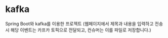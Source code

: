 # kafka
Spring Boot와 kafka를 이용한 프로젝트
(웹페이지에서 제목과 내용을 입력하고 전송 시 해당 이벤트는 카프카 토픽으로 전달되고, 컨슈머는 이를 파일로 저장합니다.)
